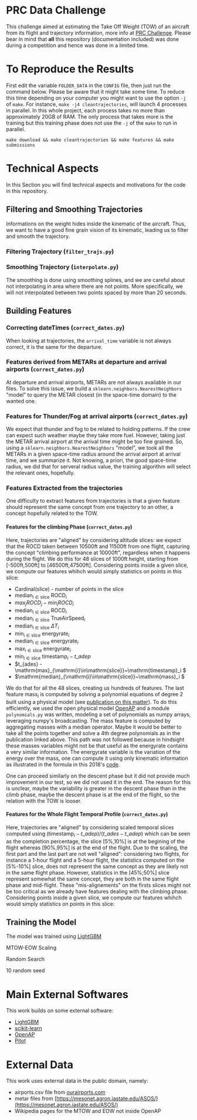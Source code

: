 # PRC Data Challenge
This challenge aimed at estimating the Take Off Weight (TOW) of an aircraft from its flight and trajectory information, more info at [PRC Challenge](https://ansperformance.eu/study/data-challenge/). Please bear in mind that **all** this repository (documentation included) was done during a competition and hence was done in a limited time.

# To Reproduce the Results
First edit the variable `FOLDER_DATA` in the `CONFIG` file, then just run the command below. Please be aware that it might take some time. To reduce this time depending on your computer you might want to use the option `-j` of `make`. For instance, `make -j4 cleantrajectories`, will launch 4 processes in parallel. In this whole project, each process takes no more than approximately 20GB of RAM. The only process that takes more is the training but this training phase does not use the `-j` of the `make` to run in parallel.
```
make download && make cleantrajectories && make features && make submissions
```
# Technical Aspects
In this Section you will find technical aspects and motivations for the code in this repository.
## Filtering and Smoothing Trajectories
Informations on the weight hides inside the kinematic of the aircraft. Thus, we want to have a good fine grain vision of its kinematic, leading us to filter and smooth the trajectory.
### Filtering Trajectory (`filter_trajs.py`)
### Smoothing Trajectory (`interpolate.py`)
The smoothing is done using smoothing splines, and we are careful about not interpolating in area where there are not points. More specifically, we will not interpolated between two points spaced by more than 20 seconds.
## Building Features
### Correcting dateTimes (`correct_dates.py`)
When looking at trajectories, the `arrival_time` variable is not always correct, it is the same for the departure.
### Features derived from METARs at departure and arrival airports (`correct_dates.py`)
At departure and arrival airports, METARs are not always available in our files. To solve this issue, we build a `sklearn.neighbors.NearestNeighbors` "model" to query the METAR closest (in the space-time domain) to the wanted one.
### Features for Thunder/Fog at arrival airports (`correct_dates.py`)
We expect that thunder and fog to be related to holding patterns. If the crew can expect such weather maybe they take more fuel. However, taking just the METAR arrival airport at the arrival time might be too fine grained. So, using a `sklearn.neighbors.NearestNeighbors` "model", we took all the METARs in a given space-time radius around the arrival airport at arrival time, and we summarize it. Not knowing, a priori, the good space-time radius, we did that for serveral radius value, the training algorithm will select the relevant ones, hopefully.
### Features Extracted from the trajectories
One difficulty to extract features from trajectories is that a given feature should represent the same concept from one trajectory to an other, a concept hopefully related to the TOW.
#### Features for the climbing Phase (`correct_dates.py`)
Here, trajectories are "aligned" by considering altitude slices: we expect that the ROCD taken between 10500ft and 11500ft from one flight, capturing the concept "climbing performance at 10000ft", regardless when it happens during the flight. We do this for 48 slices of 1000ft height, starting from [-500ft,500ft] to [46500ft,47500ft]. Considering points inside a given slice, we compute our features whihch would simply statistics on points in this slice: 
- $\mathrm{Cardinal}\left(\mathrm{slice}\right)$ - number of points in the slice
- $\mathrm{median}_{\mathrm{i}\in\mathrm{slice}}~\mathrm{ROCD}_i$
- $max_j ROCD_j - min_i ROCD_i$
- $\mathrm{median}_{\mathrm{i}\in\mathrm{slice}}~\mathrm{ROCD}_i$
- $\mathrm{median}_{\mathrm{i}\in\mathrm{slice}}~\mathrm{TrueAirSpeed}_i$
- $\mathrm{median}_{\mathrm{i}\in\mathrm{slice}}~\Delta T_i$
- $\mathrm{min}_{\mathrm{i}\in\mathrm{slice}}~\mathrm{energyrate}_i$
- $\mathrm{median}_{\mathrm{i}\in\mathrm{slice}}~\mathrm{energyrate}_i$
- $\mathrm{max}_{\mathrm{i}\in\mathrm{slice}}~\mathrm{energyrate}_i$
- $\mathrm{min}_{\mathrm{i}\in\mathrm{slice}}~\mathrm{timestamp}_i - t\_{adep}$
- $t\_{ades} - \mathrm{max}_{\mathrm{i}\in\mathrm{slice}}~\mathrm{timestamp}_i $
- $\mathrm{median}_{\mathrm{i}\in\mathrm{slice}}~\mathrm{mass}_i $

We do that for all the 48 slices, creating us hundreds of features. The last feature $\mathrm{mass}_i$ is computed by solving a polynomial equations of degree 2 built using a physical model (see [publication on this matter](https://enac.hal.science/hal-00911686/file/Alligier_ATMSeminar2013.pdf)). To do this efficiently, we used the open physical model [OpenAP](https://github.com/TUDelft-CNS-ATM/openap) and a module `polynomials.py` was written, modeling a set of polynomials as numpy arrays, leveraging numpy's broadcasting. The mass feature is computed by aggregating masses with a median operator. Maybe it would be better to take all the points together and solve a 4th degree polynomials as in the publication linked above. This path was not followed because in hindsight these masses variables might not be that useful as the energyrate contains a very similar information. The energyrate variable is the variation of the energy over the mass, one can compute it using only kinematic information as illustrated in the formula in this 2018's [code](https://github.com/richardalligier/trc2018/blob/master/OCaml/csvaddenergyrate.ml).

One can proceed similarly on the descent phase but it did not provide much improvement in our test, so we did not used it in the end. The reason for this is unclear, maybe the variability is greater in the descent phase than in the climb phase, maybe the descent phase is at the end of the flight, so the relation with the TOW is looser.
#### Features for the Whole Flight Temporal Profile (`correct_dates.py`)
Here, trajectories are "aligned" by considering scaled temporal slices computed using $\left({\mathrm{timestamp}_i-t\_{adep}}\right)/\left({t\_{ades}-t\_{adep}}\right)$ which can be seen as the completion percentage, the slice [5%,10%] is at the begining of the flight whereas [90%,95%] is at the end of the flight. Due to the scaling, the first part and the last part are not well "aligned": considering two flights, for instance a 1-hour flight and a 5-hour flight, the statistics computed on the [5%-10%] slice, does not represent the same concept as they are likely not in the same flight phase. However, statistics in the [45%;50%] slice represent somewhat the same concept, they are both in the same flight phase and mid-flight. These "mis-alignements" on the firsts slices might not be too critical as we already have features dealing with the climbing phase.
Considering points inside a given slice, we compute our features whihch would simply statistics on points in this slice: 

## Training the Model
The model was trained using [LightGBM](https://lightgbm.readthedocs.io/en/stable/index.html)

MTOW-EOW Scaling

Random Search

10 random seed

# Main External Softwares
This work builds on some external software:
- [LightGBM](https://lightgbm.readthedocs.io/en/stable/index.html)
- [scikit-learn](https://scikit-learn.org/stable/)
- [OpenAP](https://github.com/TUDelft-CNS-ATM/openap)
- [Pitot](https://github.com/open-aviation/pitot)
# External Data
This work uses external data in the public domain, namely:
- airports.csv file from [ourairports.com](https://ourairports.com)
- metar files from [https://mesonet.agron.iastate.edu/ASOS/](https://mesonet.agron.iastate.edu/ASOS/)
- Wikipedia pages for the MTOW and EOW not inside OpenAP
